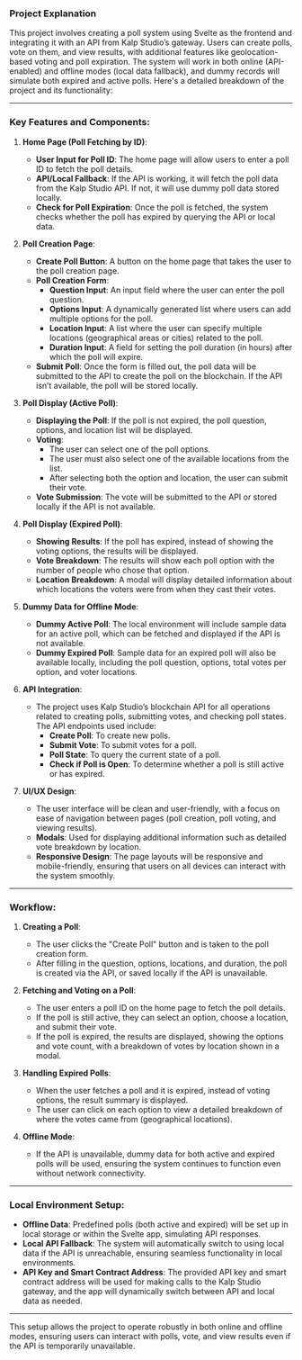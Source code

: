 ### Project Explanation

This project involves creating a poll system using Svelte as the frontend and integrating it with an API from Kalp Studio’s gateway. Users can create polls, vote on them, and view results, with additional features like geolocation-based voting and poll expiration. The system will work in both online (API-enabled) and offline modes (local data fallback), and dummy records will simulate both expired and active polls. Here's a detailed breakdown of the project and its functionality:

---

### Key Features and Components:

1. **Home Page (Poll Fetching by ID)**:
   - **User Input for Poll ID**: The home page will allow users to enter a poll ID to fetch the poll details.
   - **API/Local Fallback**: If the API is working, it will fetch the poll data from the Kalp Studio API. If not, it will use dummy poll data stored locally. 
   - **Check for Poll Expiration**: Once the poll is fetched, the system checks whether the poll has expired by querying the API or local data.

2. **Poll Creation Page**:
   - **Create Poll Button**: A button on the home page that takes the user to the poll creation page.
   - **Poll Creation Form**: 
     - **Question Input**: An input field where the user can enter the poll question.
     - **Options Input**: A dynamically generated list where users can add multiple options for the poll.
     - **Location Input**: A list where the user can specify multiple locations (geographical areas or cities) related to the poll.
     - **Duration Input**: A field for setting the poll duration (in hours) after which the poll will expire.
   - **Submit Poll**: Once the form is filled out, the poll data will be submitted to the API to create the poll on the blockchain. If the API isn’t available, the poll will be stored locally.

3. **Poll Display (Active Poll)**:
   - **Displaying the Poll**: If the poll is not expired, the poll question, options, and location list will be displayed.
   - **Voting**: 
     - The user can select one of the poll options.
     - The user must also select one of the available locations from the list.
     - After selecting both the option and location, the user can submit their vote. 
   - **Vote Submission**: The vote will be submitted to the API or stored locally if the API is not available.

4. **Poll Display (Expired Poll)**:
   - **Showing Results**: If the poll has expired, instead of showing the voting options, the results will be displayed.
   - **Vote Breakdown**: The results will show each poll option with the number of people who chose that option.
   - **Location Breakdown**: A modal will display detailed information about which locations the voters were from when they cast their votes.
   
5. **Dummy Data for Offline Mode**:
   - **Dummy Active Poll**: The local environment will include sample data for an active poll, which can be fetched and displayed if the API is not available.
   - **Dummy Expired Poll**: Sample data for an expired poll will also be available locally, including the poll question, options, total votes per option, and voter locations.

6. **API Integration**:
   - The project uses Kalp Studio’s blockchain API for all operations related to creating polls, submitting votes, and checking poll states. The API endpoints used include:
     - **Create Poll**: To create new polls.
     - **Submit Vote**: To submit votes for a poll.
     - **Poll State**: To query the current state of a poll.
     - **Check if Poll is Open**: To determine whether a poll is still active or has expired.

7. **UI/UX Design**:
   - The user interface will be clean and user-friendly, with a focus on ease of navigation between pages (poll creation, poll voting, and viewing results).
   - **Modals**: Used for displaying additional information such as detailed vote breakdown by location.
   - **Responsive Design**: The page layouts will be responsive and mobile-friendly, ensuring that users on all devices can interact with the system smoothly.

---

### Workflow:

1. **Creating a Poll**:
   - The user clicks the "Create Poll" button and is taken to the poll creation form.
   - After filling in the question, options, locations, and duration, the poll is created via the API, or saved locally if the API is unavailable.

2. **Fetching and Voting on a Poll**:
   - The user enters a poll ID on the home page to fetch the poll details.
   - If the poll is still active, they can select an option, choose a location, and submit their vote.
   - If the poll is expired, the results are displayed, showing the options and vote count, with a breakdown of votes by location shown in a modal.

3. **Handling Expired Polls**:
   - When the user fetches a poll and it is expired, instead of voting options, the result summary is displayed.
   - The user can click on each option to view a detailed breakdown of where the votes came from (geographical locations).

4. **Offline Mode**:
   - If the API is unavailable, dummy data for both active and expired polls will be used, ensuring the system continues to function even without network connectivity.

---

### Local Environment Setup:
- **Offline Data**: Predefined polls (both active and expired) will be set up in local storage or within the Svelte app, simulating API responses.
- **Local API Fallback**: The system will automatically switch to using local data if the API is unreachable, ensuring seamless functionality in local environments.
- **API Key and Smart Contract Address**: The provided API key and smart contract address will be used for making calls to the Kalp Studio gateway, and the app will dynamically switch between API and local data as needed.

---

This setup allows the project to operate robustly in both online and offline modes, ensuring users can interact with polls, vote, and view results even if the API is temporarily unavailable.
